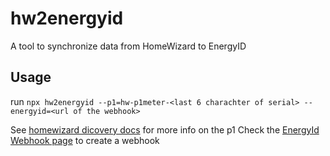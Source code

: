 # hw2energyid
A tool to synchronize data from HomeWizard to EnergyID

## Usage

run `npx hw2energyid --p1=hw-p1meter-<last 6 charachter of serial> --energyid=<url of the webhook>`

See [homewizard dicovery docs](https://homewizard-energy-api.readthedocs.io/discovery.html) for more info on the p1
Check the [EnergyId Webhook page](https://app.energyid.eu/integrations/WebhookIn) to create a webhook
